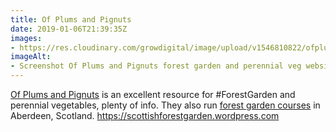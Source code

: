 ```yaml
---
title: Of Plums and Pignuts
date: 2019-01-06T21:39:35Z
images: 
- https://res.cloudinary.com/growdigital/image/upload/v1546810822/ofplumsandpignuts-190106.png
imageAlt: 
- Screenshot Of Plums and Pignuts forest garden and perennial veg website
---
```


[Of Plums and Pignuts](https://scottishforestgarden.wordpress.com) is an excellent resource for #ForestGarden and perennial vegetables, plenty of info. They also run [forest garden courses](https://scottishforestgarden.wordpress.com/category/courses/) in Aberdeen, Scotland. <https://scottishforestgarden.wordpress.com>
